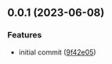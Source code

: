 ## 0.0.1 (2023-06-08)

### Features

- initial commit
  ([9f42e05](https://github.com/jhubbardsf/lively-contracts/commit/9f42e05e219b47768de6b6e37e29b6c4b6517bb8))
